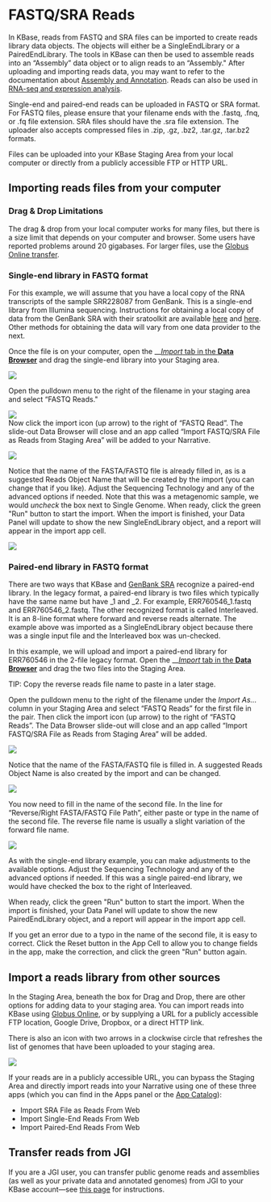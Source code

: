 # FASTQ/SRA Reads

In KBase, reads from FASTQ and SRA files can be imported to create reads library data objects. The objects will either be a SingleEndLibrary or a PairedEndLibrary. The tools in KBase can then be used to assemble reads into an “Assembly” data object or to align reads to an “Assembly." After uploading and importing reads data, you may want to refer to the documentation about [Assembly and Annotation](../../using-apps-1/analysis-apps-in-kbase/assembly-and-annotation-in-kbase.md). Reads can also be used in [RNA-seq and expression analysis](../../using-apps-1/analysis-apps-in-kbase/transcriptomics-and-expression-analysis-in-kbase.md).

Single-end and paired-end reads can be uploaded in FASTQ or SRA format. For FASTQ files, please ensure that your filename ends with the .fastq, .fnq, or .fq file extension. SRA files should have the .sra file extension. The uploader also accepts compressed files in .zip, .gz, .bz2, .tar.gz, .tar.bz2 formats.

Files can be uploaded into your KBase Staging Area from your local computer or directly from a publicly accessible FTP or HTTP URL.

## Importing reads files from your computer

### **Drag & Drop Limitations**

The drag & drop from your local computer works for many files, but there is a size limit that depends on your computer and browser. Some users have reported problems around 20 gigabases. For larger files, use the [Globus Online transfer](../transferring-data-with-globus.md).

### Single-end library in FASTQ format

For this example, we will assume that you have a local copy of the RNA transcripts of the sample SRR228087 from GenBank. This is a single-end library from Illumina sequencing. Instructions for obtaining a local copy of data from the GenBank SRA with their sratoolkit are available [here](https://www.ncbi.nlm.nih.gov/books/NBK158900/) and [here](http://www.metagenomics.wiki/tools/short-read/ncbi-sra-file-format). Other methods for obtaining the data will vary from one data provider to the next.

Once the file is on your computer, open the __[_Import_ tab in the **Data Browser**](../../getting-started/narrative-user-guide/add-data-to-your-narrative.md#uploading-data-from-external-sources) and drag the single-end library into your Staging area.

![](http://kbase.us/wp-content/uploads/2015/08/image6-1.png)

Open the pulldown menu to the right of the filename in your staging area and select “FASTQ Reads."

  
![](http://kbase.us/wp-content/uploads/2015/08/image4-1.png)  
Now click the import icon \(up arrow\) to the right of “FASTQ Read”. The slide-out Data Browser will close and an app called “Import FASTQ/SRA File as Reads from Staging Area” will be added to your Narrative.

![](http://kbase.us/wp-content/uploads/2015/08/image2-1.png)

Notice that the name of the FASTA/FASTQ file is already filled in, as is a suggested Reads Object Name that will be created by the import \(you can change that if you like\). Adjust the Sequencing Technology and any of the advanced options if needed. Note that this was a metagenomic sample, we would _uncheck_ the box next to Single Genome. When ready, click the green "Run" button to start the import. When the import is finished, your Data Panel will update to show the new SingleEndLibrary object, and a report will appear in the import app cell.

![](http://kbase.us/wp-content/uploads/2015/08/image10.png)

### Paired-end library in FASTQ format

There are two ways that KBase and [GenBank SRA](https://www.ncbi.nlm.nih.gov/sra/docs/submitformats/) recognize a paired-end library. In the legacy format, a paired-end library is two files which typically have the same name but have \_1 and \_2. For example, ERR760546\_1.fastq and ERR760546\_2.fastq. The other recognized format is called Interleaved. It is an 8-line format where forward and reverse reads alternate. The example above was imported as a SingleEndLibrary object because there was a single input file and the Interleaved box was un-checked.

In this example, we will upload and import a paired-end library for ERR760546 in the 2-file legacy format. Open the __[_Import_ tab in the **Data Browser**](../../getting-started/narrative-user-guide/add-data-to-your-narrative.md#uploading-data-from-external-sources) and drag the two files into the Staging Area.

TIP: Copy the reverse reads file name to paste in a later stage.

Open the pulldown menu to the right of the filename under the _Import As..._ column in your Staging Area and select “FASTQ Reads” for the first file in the pair. Then click the import icon \(up arrow\) to the right of “FASTQ Reads”. The Data Browser slide-out will close and an app called “Import FASTQ/SRA File as Reads from Staging Area” will be added.

![](http://kbase.us/wp-content/uploads/2015/08/image5-1.png)

Notice that the name of the FASTA/FASTQ file is filled in. A suggested Reads Object Name is also created by the import and can be changed.

![](http://kbase.us/wp-content/uploads/2015/08/image3-1.png)

You now need to fill in the name of the second file. In the line for “Reverse/Right FASTA/FASTQ File Path”, either paste or type in the name of the second file. The reverse file name is usually a slight variation of the forward file name.

![](http://kbase.us/wp-content/uploads/2015/08/image1-1.png)

As with the single-end library example, you can make adjustments to the available options. Adjust the Sequencing Technology and any of the advanced options if needed. If this was a single paired-end library, we would have checked the box to the right of Interleaved.

When ready, click the green "Run" button to start the import. When the import is finished, your Data Panel will update to show the new PairedEndLibrary object, and a report will appear in the import app cell.

If you get an error due to a typo in the name of the second file, it is easy to correct. Click the Reset button in the App Cell to allow you to change fields in the app, make the correction, and click the green "Run" button again.

## Import a reads library from other sources

In the Staging Area, beneath the box for Drag and Drop, there are other options for adding data to your staging area. You can import reads into KBase using [Globus Online](../transferring-data-with-globus.md), or by supplying a URL for a publicly accessible FTP location, Google Drive, Dropbox, or a direct HTTP link.

There is also an icon with two arrows in a clockwise circle that refreshes the list of genomes that have been uploaded to your staging area.

![](http://kbase.us/wp-content/uploads/2015/08/image6.png)

If your reads are in a publicly accessible URL, you can bypass the Staging Area and directly import reads into your Narrative using one of these three apps \(which you can find in the Apps panel or the [App Catalog](https://kbase.us/applist/)\):

* Import SRA File as Reads From Web
* Import Single-End Reads From Web
* Import Paired-End Reads From Web

## **Transfer reads from JGI**

If you are a JGI user, you can transfer public genome reads and assemblies \(as well as your private data and annotated genomes\) from JGI to your KBase account—see [this page](../transferring-data-from-jgi.md) for instructions.

## 


